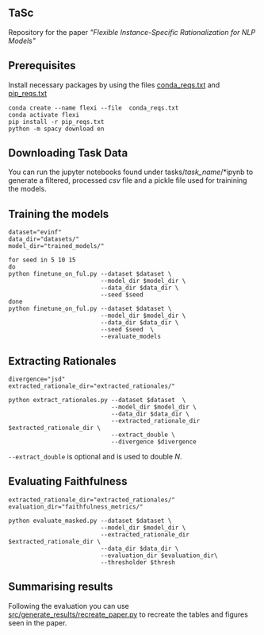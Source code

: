 ## TaSc

Repository for the paper *"Flexible Instance-Specific Rationalization for NLP Models"*

## Prerequisites

Install necessary packages by using the files  [conda_reqs.txt](https://github.com/GChrysostomou/instance-specific-rationale/blob/main/conda_reqs.txt) and  [pip_reqs.txt](https://github.com/GChrysostomou/instance-specific-rationale/blob/main/pip_reqs.txt)  

```
conda create --name flexi --file  conda_reqs.txt
conda activate flexi
pip install -r pip_reqs.txt
python -m spacy download en
```

## Downloading Task Data
You can run the jupyter notebooks found under tasks/*task_name*/\*ipynb to generate a filtered, processed *csv* file and a pickle file used for trainining the models.


## Training the models

```
dataset="evinf"
data_dir="datasets/"
model_dir="trained_models/"

for seed in 5 10 15 
do
python finetune_on_ful.py --dataset $dataset \
                          --model_dir $model_dir \
                          --data_dir $data_dir \
                          --seed $seed 
done
python finetune_on_ful.py --dataset $dataset \
                          --model_dir $model_dir \
                          --data_dir $data_dir \
                          --seed $seed  \
                          --evaluate_models 
```

## Extracting Rationales

```
divergence="jsd"
extracted_rationale_dir="extracted_rationales/"

python extract_rationales.py --dataset $dataset  \
                             --model_dir $model_dir \
                             --data_dir $data_dir \
                             --extracted_rationale_dir $extracted_rationale_dir \
                             --extract_double \
                             --divergence $divergence
```
```--extract_double``` is optional and is used to double $N$.

## Evaluating Faithfulness
```
extracted_rationale_dir="extracted_rationales/"
evaluation_dir="faithfulness_metrics/"

python evaluate_masked.py --dataset $dataset \
                          --model_dir $model_dir \
                          --extracted_rationale_dir $extracted_rationale_dir \
                          --data_dir $data_dir \
                          --evaluation_dir $evaluation_dir\
                          --thresholder $thresh
```


## Summarising results

Following the evaluation you can use [src/generate_results/recreate_paper.py](https://github.com/GChrysostomou/instance-specific-rationale/blob/main/recreate_paper.py) to recreate the tables and figures seen in the paper. 
